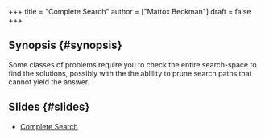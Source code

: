 +++
title = "Complete Search"
author = ["Mattox Beckman"]
draft = false
+++

## Synopsis {#synopsis}

Some classes of problems require you to check the entire search-space to find the solutions, possibly with the the ablility to prune search paths
that cannot yield the answer.


## Slides {#slides}

-   [Complete Search](../../slides/complete-search-slides.pdf)
